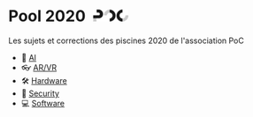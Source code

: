 
# Pool 2020 &nbsp;[![PoC Logo](./ai/correction/images/favicon.png)](https://poc-innovation.com)

Les sujets et corrections des piscines 2020 de l'association PoC

- 🧠 [AI](./ai/)
- 👓 [AR/VR](./ar_vr/)
- 🛠️ [Hardware](./hardware/)
- 🔑 [Security](./security/)
- 💻 [Software](./software/)